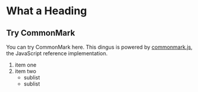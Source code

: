# What a Heading
## Try CommonMark

You can try CommonMark here.  This dingus is powered by
[commonmark.js](https://github.com/jgm/commonmark.js), the
JavaScript reference implementation.

1. item one
2. item two
   - sublist
   - sublist

